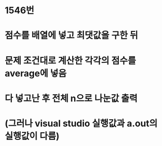 # 1546번
# 점수를 배열에 넣고 최댓값을 구한 뒤
# 문제 조건대로 계산한 각각의 점수를 average에 넣음
# 다 넣고난 후 전체 n으로 나눈값 출력
# (그러나 visual studio 실행값과 a.out의 실행값이 다름)